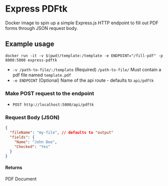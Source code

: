 # Express PDFtk

Docker image to spin up a simple Express.js HTTP endpoint to fill out PDF forms
through JSON request body.

## Example usage

`docker run -it -v $(pwd)/template:/template -e ENDPOINT="/fill-pdf" -p 8000:5000 express-pdftk`

- `-v /path-to-file/:/template` (Required) `/path-to-file/` Must contain a pdf
  file named `template.pdf`
- `-e ENDPOINT` (Optional) Name of the api route - defaults to `api/pdftk`

### Make POST request to the endpoint

- `POST http://localhost:5000/api/pdftk`

### Request Body (JSON)

```json
{
  "fileName": "my-file", // defaults to "output"
  "fields": {
    "Name": "John Doe",
    "Checked": "Yes"
  }
}
```

#### Returns

PDF Document
